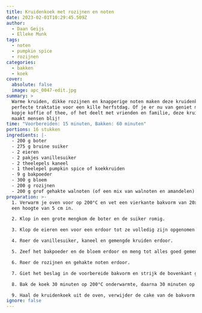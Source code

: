 ```yaml
---
title: Kruidenkoek met rozijnen en noten
date: 2023-02-01T10:29:45.509Z
author:
  - Daan Geijs
  - Elleke Munk
tags:
  - noten
  - pumpkin spice
  - rozijnen
categories:
  - bakken
  - koek
cover:
  absolute: false
  image: apc_0047-edit.jpg
summary: >
  Warme kruiden, dikke rozijnen en knapperige noten maken deze kruidenkoek de
  perfecte traktatie voor een kille herfstdag. Of je er nu van geniet met een
  kopje koffie of thee, of het deelt met vrienden en familie, deze kruidenkoek
  maakt mensen blij!
time: "Voorbereiden: 15 minuten, Bakken: 60 minuten"
portions: 16 stukken
ingredients: |-
  - 200 g boter
  - 275 g bruine suiker
  - 2 eieren
  - 2 pakjes vanillesuiker
  - 2 theelepels kaneel
  - 1 theelepel pumpkin spice of koekkruiden
  - 9 g bakpoeder
  - 300 g bloem
  - 200 g rozijnen
  - 200 g grof gehakte walnoten (of een mix van walnoten en amandelen)
preparation: >-
  1. Verwarm je oven voor op 200°C en vet een vierkante bakvorm van 20x20 cm met
  een hoogte van 5 cm in.

  2. Klop in een grote mengkom de boter en de suiker romig.

  3. Klop de eieren een voor een erdoor tot ze volledig zijn opgenomen.

  4. Roer de vanillesuiker, kaneel en gemengde kruiden erdoor.

  5. Zeef het bakpoeder en de bloem erdoor en meng tot alles goed gemengd is.

  6. Roer de rozijnen en gehakte noten erdoor.

  7. Giet het beslag in de voorbereide bakvorm en strijk de bovenkant glad met een spatel.

  8. Bak de koek 30 minuten op 200°C onderwarmte, daarna 30 minuten op 150°C onderwarmte.

  9. Haal de kruidenkoek uit de oven, verwijder de cake van de bakvorm en laat hem volledig afkoelen. Als het is afgekoeld, snijd je het in stukken en bewaar je het in een Tupperware-bakje of in bakpapier gewikkeld.
ignore: false
---
```


